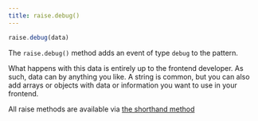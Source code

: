 ```yaml
---
title: raise.debug()
---
```


```js
raise.debug(data)
```

The `raise.debug()` method adds an event of type `debug` to the pattern.

What happens with this data is entirely up to the frontend developer.
As such, data can by anything you like. A string is common, but you
can also add arrays or objects with data or information you want to
use in your frontend.

<Tip>

All raise methods are available via [the shorthand method](/reference/api/part/shorthand)

</Tip>
